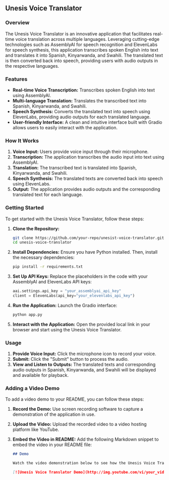 ## Unesis Voice Translator

### Overview
The Unesis Voice Translator is an innovative application that facilitates real-time voice translation across multiple languages. Leveraging cutting-edge technologies such as AssemblyAI for speech recognition and ElevenLabs for speech synthesis, this application transcribes spoken English into text and translates it into Spanish, Kinyarwanda, and Swahili. The translated text is then converted back into speech, providing users with audio outputs in the respective languages.

### Features
- **Real-time Voice Transcription:** Transcribes spoken English into text using AssemblyAI.
- **Multi-language Translation:** Translates the transcribed text into Spanish, Kinyarwanda, and Swahili.
- **Speech Synthesis:** Converts the translated text into speech using ElevenLabs, providing audio outputs for each translated language.
- **User-friendly Interface:** A clean and intuitive interface built with Gradio allows users to easily interact with the application.

### How It Works
1. **Voice Input:** Users provide voice input through their microphone.
2. **Transcription:** The application transcribes the audio input into text using AssemblyAI.
3. **Translation:** The transcribed text is translated into Spanish, Kinyarwanda, and Swahili.
4. **Speech Synthesis:** The translated texts are converted back into speech using ElevenLabs.
5. **Output:** The application provides audio outputs and the corresponding translated text for each language.

### Getting Started
To get started with the Unesis Voice Translator, follow these steps:

1. **Clone the Repository:**
   ```bash
   git clone https://github.com/your-repo/unesist-voice-translator.git
   cd unesis-voice-translator
   ```

2. **Install Dependencies:**
   Ensure you have Python installed. Then, install the necessary dependencies:
   ```bash
   pip install -r requirements.txt
   ```

3. **Set Up API Keys:**
   Replace the placeholders in the code with your AssemblyAI and ElevenLabs API keys:
   ```python
   aai.settings.api_key = "your_assemblyai_api_key"
   client = ElevenLabs(api_key="your_elevenlabs_api_key")
   ```

4. **Run the Application:**
   Launch the Gradio interface:
   ```bash
   python app.py
   ```

5. **Interact with the Application:**
   Open the provided local link in your browser and start using the Unesis Voice Translator.

### Usage
1. **Provide Voice Input:** Click the microphone icon to record your voice.
2. **Submit:** Click the "Submit" button to process the audio.
3. **View and Listen to Outputs:** The translated texts and corresponding audio outputs in Spanish, Kinyarwanda, and Swahili will be displayed and available for playback.

### Adding a Video Demo
To add a video demo to your README, you can follow these steps:

1. **Record the Demo:**
   Use screen recording software to capture a demonstration of the application in use.

2. **Upload the Video:**
   Upload the recorded video to a video hosting platform like YouTube.

3. **Embed the Video in README:**
   Add the following Markdown snippet to embed the video in your README file:
   ```markdown
   ## Demo

   Watch the video demonstration below to see how the Unesis Voice Translator works:

   [![Unesis Voice Translator Demo](http://img.youtube.com/vi/your_video_id/0.jpg)](http://www.youtube.com/watch?v=your_video_id)
   ```



